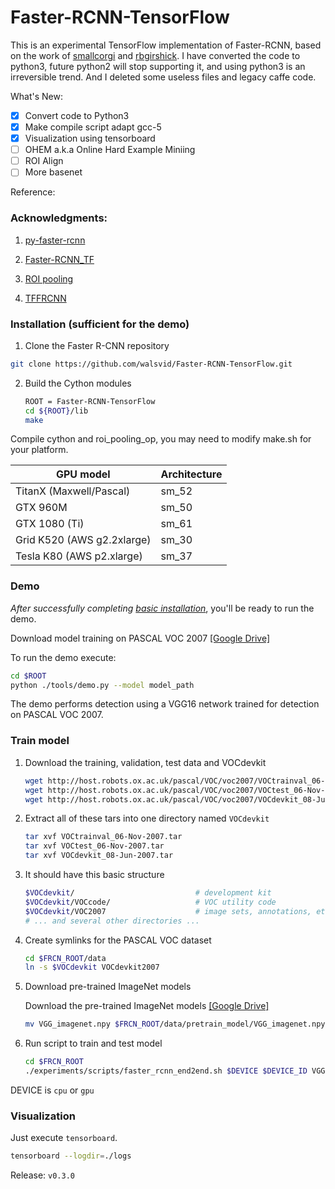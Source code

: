 # Faster-RCNN-TensorFlow
This is an experimental TensorFlow implementation of Faster-RCNN, based on the work of [smallcorgi](https://github.com/smallcorgi/Faster-RCNN_TF) and [rbgirshick](https://github.com/rbgirshick/py-faster-rcnn). I have converted the code to python3, future python2 will stop supporting it, and using python3 is an irreversible trend. And I deleted some useless files and legacy caffe code.

What's New:
- [x] Convert code to Python3
- [x] Make compile script adapt gcc-5
- [x] Visualization using tensorboard
- [ ] OHEM a.k.a Online Hard Example Miniing
- [ ] ROI Align
- [ ] More basenet

Reference:
### Acknowledgments: 

1. [py-faster-rcnn](https://github.com/rbgirshick/py-faster-rcnn)

2. [Faster-RCNN_TF](https://github.com/smallcorgi/Faster-RCNN_TF)

3. [ROI pooling](https://github.com/zplizzi/tensorflow-fast-rcnn)

4. [TFFRCNN](https://raw.githubusercontent.com/CharlesShang/TFFRCNN)

### Installation (sufficient for the demo)

1. Clone the Faster R-CNN repository
  ```bash
  git clone https://github.com/walsvid/Faster-RCNN-TensorFlow.git
  ```

2. Build the Cython modules
    ```bash
    ROOT = Faster-RCNN-TensorFlow
    cd ${ROOT}/lib
    make
    ```
 Compile cython and roi_pooling_op, you may need to modify make.sh for your platform.

 GPU model  | Architecture |
  | ------------- | ------------- |
  | TitanX (Maxwell/Pascal) | sm_52 |
  | GTX 960M | sm_50 |
  | GTX 1080 (Ti) | sm_61 |
  | Grid K520 (AWS g2.2xlarge) | sm_30 |
  | Tesla K80 (AWS p2.xlarge) | sm_37 |


### Demo

*After successfully completing [basic installation](#installation-sufficient-for-the-demo)*, you'll be ready to run the demo.

Download model training on PASCAL VOC 2007  [[Google Drive]](https://drive.google.com/file/d/0ByuDEGFYmWsbZ0EzeUlHcGFIVWM/view)


To run the demo execute:
```bash
cd $ROOT
python ./tools/demo.py --model model_path
```
The demo performs detection using a VGG16 network trained for detection on PASCAL VOC 2007.

### Train model
1. Download the training, validation, test data and VOCdevkit

    ```bash
    wget http://host.robots.ox.ac.uk/pascal/VOC/voc2007/VOCtrainval_06-Nov-2007.tar
    wget http://host.robots.ox.ac.uk/pascal/VOC/voc2007/VOCtest_06-Nov-2007.tar
    wget http://host.robots.ox.ac.uk/pascal/VOC/voc2007/VOCdevkit_08-Jun-2007.tar
    ```

2. Extract all of these tars into one directory named `VOCdevkit`

    ```bash
    tar xvf VOCtrainval_06-Nov-2007.tar
    tar xvf VOCtest_06-Nov-2007.tar
    tar xvf VOCdevkit_08-Jun-2007.tar
    ```

3. It should have this basic structure

    ```bash
    $VOCdevkit/                           # development kit
    $VOCdevkit/VOCcode/                   # VOC utility code
    $VOCdevkit/VOC2007                    # image sets, annotations, etc.
    # ... and several other directories ...
    ```

4. Create symlinks for the PASCAL VOC dataset

    ```bash
    cd $FRCN_ROOT/data
    ln -s $VOCdevkit VOCdevkit2007
    ```
    
5. Download pre-trained ImageNet models

   Download the pre-trained ImageNet models [[Google Drive]](https://drive.google.com/file/d/0ByuDEGFYmWsbNVF5eExySUtMZmM/view?usp=sharing)
   
    ```bash
    mv VGG_imagenet.npy $FRCN_ROOT/data/pretrain_model/VGG_imagenet.npy
    ```

6. Run script to train and test model
    ```bash
    cd $FRCN_ROOT
    ./experiments/scripts/faster_rcnn_end2end.sh $DEVICE $DEVICE_ID VGG16 pascal_voc
    ```
  DEVICE is `cpu` or `gpu`

### Visualization
Just execute `tensorboard`.
```bash
tensorboard --logdir=./logs
```

Release:
`v0.3.0`